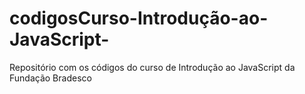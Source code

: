 # codigosCurso-Introdução-ao-JavaScript-
Repositório com os códigos do curso de Introdução ao JavaScript da Fundação Bradesco
